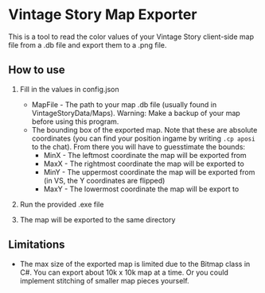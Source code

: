 ﻿# Vintage Story Map Exporter

This is a tool to read the color values of your Vintage Story client-side map file
from a .db file and export them to a .png file. 

## How to use

1. Fill in the values in config.json
   * MapFile - The path to your map .db file (usually found in VintageStoryData/Maps). Warning: Make a backup of your map before using this program. 
   * The bounding box of the exported map. Note that these are absolute coordinates (you can find your position ingame by writing `.cp aposi` to the chat). From there you will have to guesstimate the bounds:
     * MinX - The leftmost coordinate the map will be exported from
     * MaxX - The rightmost coordinate the map will be exported to
     * MinY - The uppermost coordinate the map will be exported from (in VS, the Y coordinates are flipped)
     * MaxY - The lowermost coordinate the map will be export to

2. Run the provided .exe file
3. The map will be exported to the same directory

## Limitations

* The max size of the exported map is limited due to the Bitmap class in C#. You can export about 10k x 10k map at a time. Or you could implement stitching of smaller map pieces yourself. 

